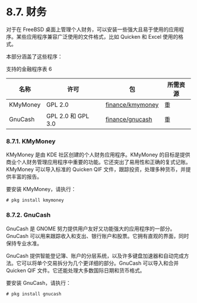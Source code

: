 # 8.7. 财务


对于在 FreeBSD 桌面上管理个人财务，可以安装一些强大且易于使用的应用程序。某些应用程序兼容广泛使用的文件格式，比如 Quicken 和 Excel 使用的格式。

本部分涵盖了这些程序：

支持的金融程序表 6

| 名称    | 许可               | 包 | 所需资源 |
| --------- | -------------------- | ---- | ---------- |
|KMyMoney|GPL 2.0|[finance/kmymoney](https://cgit.freebsd.org/ports/tree/finance/kmymoney/)|重|
|GnuCash|GPL 2.0 和 GPL 3.0|[finance/gnucash](https://cgit.freebsd.org/ports/tree/finance/gnucash/)|重|


### 8.7.1. KMyMoney

KMyMoney 是由 KDE 社区创建的个人财务应用程序。KMyMoney 的目标是提供商业个人财务管理应用程序中重要的功能。它还突出了易用性和正确的复式记账。KMyMoney 可以导入标准的 Quicken QIF 文件，跟踪投资，处理多种货币，并提供丰富的报告。

要安装 KMyMoney，请执行：

```
# pkg install kmymoney
```

### 8.7.2. GnuCash

GnuCash 是 GNOME 努力提供用户友好又功能强大的应用程序的一部分。GnuCash 可以用来跟踪收入和支出、银行账户和股票。它拥有直观的界面，同时保持专业水准。

GnuCash 提供智能登记簿、账户的分层系统，以及许多键盘加速器和自动完成方法。它可以将单个交易拆分为几个更详细的部分。GnuCash 可以导入和合并 Quicken QIF 文件。它还能处理大多数国际日期和货币格式。

要安装 GnuCash，请执行：

```
# pkg install gnucash
```
